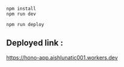 ```
npm install
npm run dev
```

```
npm run deploy
```


## Deployed link : 

https://hono-app.aishlunatic001.workers.dev